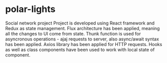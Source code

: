 # polar-lights
Social network project
Project is developed using React framework and Redux as state management.
Flux architecture has been applied, meaning all the changes to UI come from state.
Thunk function is used for asyncronous operations - ajaj requests to server, also async/await syntax has been applied. Axios library has been applied for HTTP requests.
Hooks as well as class components have been used to work with local state of component.
